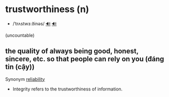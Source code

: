 # trustworthiness (n)

- /ˈtrʌstwɜːðinəs/ [🔊](https://www.oxfordlearnersdictionaries.com/media/english/uk_pron/t/tru/trust/trustworthiness__gb_1.mp3) [🔊](https://www.oxfordlearnersdictionaries.com/media/english/us_pron/t/tru/trust/trustworthiness__us_1.mp3)

(uncountable)

## the quality of always being good, honest, sincere, etc. so that people can rely on you (đáng tin (cậy))

Synonym [reliability]()

- Integrity refers to the trustworthiness of information.